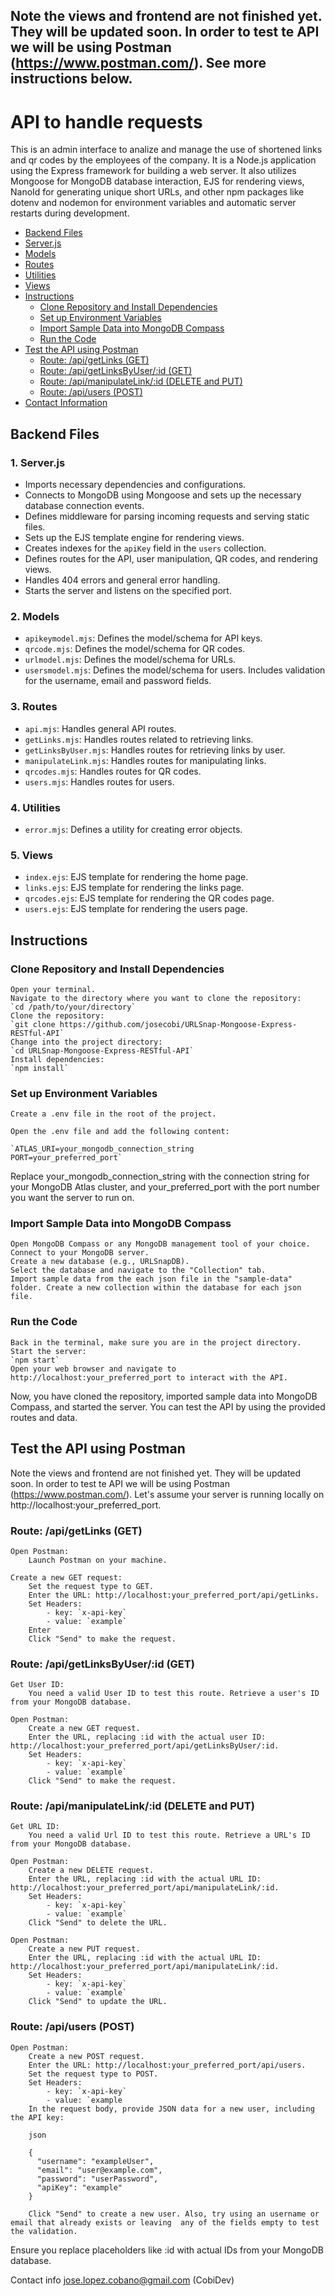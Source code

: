 ## Note the views and frontend are not finished yet. They will be updated soon. In order to test te API we will be using Postman (https://www.postman.com/). See more instructions below.


# API to handle requests 
 This is an admin interface to analize and manage the use of shortened links and qr codes by the employees of the company. It is a Node.js application using the Express framework for building a web server. It also utilizes Mongoose for MongoDB database interaction, EJS for rendering views, NanoId for generating unique short URLs, and other npm packages like dotenv and nodemon for environment variables and automatic server restarts during development. 

 - [Backend Files](#backend-files)
  - [Server.js](#1-serverjs)
  - [Models](#2-models)
  - [Routes](#3-routes)
  - [Utilities](#4-utilities)
  - [Views](#5-views)
- [Instructions](#instructions)
  - [Clone Repository and Install Dependencies](#clone-repository-and-install-dependencies)
  - [Set up Environment Variables](#set-up-environment-variables)
  - [Import Sample Data into MongoDB Compass](#import-sample-data-into-mongodb-compass)
  - [Run the Code](#run-the-code)
- [Test the API using Postman](#test-the-api-using-postman)
  - [Route: /api/getLinks (GET)](#route-api-getlinks-get)
  - [Route: /api/getLinksByUser/:id (GET)](#route-api-getlinksbyuserid-get)
  - [Route: /api/manipulateLink/:id (DELETE and PUT)](#route-api-manipulatelinkid-delete-and-put)
  - [Route: /api/users (POST)](#route-api-users-post)
- [Contact Information](#contact-information)

## Backend Files

### 1. Server.js

- Imports necessary dependencies and configurations.
- Connects to MongoDB using Mongoose and sets up the necessary database connection events.
- Defines middleware for parsing incoming requests and serving static files.
- Sets up the EJS template engine for rendering views.
- Creates indexes for the `apiKey` field in the `users` collection.
- Defines routes for the API, user manipulation, QR codes, and rendering views.
- Handles 404 errors and general error handling.
- Starts the server and listens on the specified port.

### 2. Models

- `apikeymodel.mjs`: Defines the model/schema for API keys.
- `qrcode.mjs`: Defines the model/schema for QR codes.
- `urlmodel.mjs`: Defines the model/schema for URLs.
- `usersmodel.mjs`: Defines the model/schema for users. Includes validation for the username, email and password fields.

### 3. Routes

- `api.mjs`: Handles general API routes.
- `getLinks.mjs`: Handles routes related to retrieving links.
- `getLinksByUser.mjs`: Handles routes for retrieving links by user.
- `manipulateLink.mjs`: Handles routes for manipulating links.
- `qrcodes.mjs`: Handles routes for QR codes.
- `users.mjs`: Handles routes for users.

### 4. Utilities

- `error.mjs`: Defines a utility for creating error objects.

### 5. Views

- `index.ejs`: EJS template for rendering the home page.
- `links.ejs`: EJS template for rendering the links page.
- `qrcodes.ejs`: EJS template for rendering the QR codes page.
- `users.ejs`: EJS template for rendering the users page.

## Instructions
### Clone Repository and Install Dependencies

    Open your terminal.
    Navigate to the directory where you want to clone the repository:
    `cd /path/to/your/directory`
    Clone the repository:
    `git clone https://github.com/josecobi/URLSnap-Mongoose-Express-RESTful-API`
    Change into the project directory:
    `cd URLSnap-Mongoose-Express-RESTful-API`
    Install dependencies:
    `npm install`

### Set up Environment Variables

    Create a .env file in the root of the project.

    Open the .env file and add the following content:

    `ATLAS_URI=your_mongodb_connection_string
    PORT=your_preferred_port`

Replace your_mongodb_connection_string with the connection string for your MongoDB Atlas cluster, and your_preferred_port with the port number you want the server to run on.

### Import Sample Data into MongoDB Compass

    Open MongoDB Compass or any MongoDB management tool of your choice.
    Connect to your MongoDB server.
    Create a new database (e.g., URLSnapDB).
    Select the database and navigate to the "Collection" tab.
    Import sample data from the each json file in the "sample-data" folder. Create a new collection within the database for each json file.

### Run the Code

    Back in the terminal, make sure you are in the project directory.
    Start the server:
    `npm start`
    Open your web browser and navigate to http://localhost:your_preferred_port to interact with the API.

Now, you have cloned the repository, imported sample data into MongoDB Compass, and started the server. You can test the API by using the provided routes and data.

## Test the API using Postman
Note the views and frontend are not finished yet. They will be updated soon. In order to test te API we will be using Postman (https://www.postman.com/). Let's assume your server is running locally on http://localhost:your_preferred_port.

### Route: /api/getLinks (GET)

    Open Postman:
        Launch Postman on your machine.

    Create a new GET request:
        Set the request type to GET.
        Enter the URL: http://localhost:your_preferred_port/api/getLinks.
        Set Headers: 
            - key: `x-api-key`
            - value: `example`
        Enter
        Click "Send" to make the request.

### Route: /api/getLinksByUser/:id (GET)

    Get User ID:
        You need a valid User ID to test this route. Retrieve a user's ID from your MongoDB database.

    Open Postman:
        Create a new GET request.
        Enter the URL, replacing :id with the actual user ID: http://localhost:your_preferred_port/api/getLinksByUser/:id.
        Set Headers: 
            - key: `x-api-key`
            - value: `example`
        Click "Send" to make the request.

### Route: /api/manipulateLink/:id (DELETE and PUT)

    Get URL ID:
        You need a valid Url ID to test this route. Retrieve a URL's ID from your MongoDB database.

    Open Postman:
        Create a new DELETE request.
        Enter the URL, replacing :id with the actual URL ID: http://localhost:your_preferred_port/api/manipulateLink/:id.
        Set Headers: 
            - key: `x-api-key`
            - value: `example`
        Click "Send" to delete the URL.

    Open Postman:
        Create a new PUT request.
        Enter the URL, replacing :id with the actual URL ID: http://localhost:your_preferred_port/api/manipulateLink/:id.
        Set Headers: 
            - key: `x-api-key`
            - value: `example`
        Click "Send" to update the URL.

### Route: /api/users (POST)

    Open Postman:
        Create a new POST request.
        Enter the URL: http://localhost:your_preferred_port/api/users.
        Set the request type to POST.
        Set Headers: 
            - key: `x-api-key`
            - value: `example
        In the request body, provide JSON data for a new user, including the API key:

        json

        {
          "username": "exampleUser",
          "email": "user@example.com",
          "password": "userPassword",
          "apiKey": "example"
        }

        Click "Send" to create a new user. Also, try using an username or email that already exists or leaving  any of the fields empty to test the validation.


Ensure you replace placeholders like :id with actual IDs from your MongoDB database.

Contact info jose.lopez.cobano@gmail.com (CobiDev)

